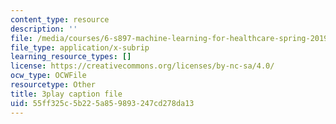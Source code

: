 ```yaml
---
content_type: resource
description: ''
file: /media/courses/6-s897-machine-learning-for-healthcare-spring-2019/55ff325c5b225a859893247cd278da13_2ZXYM1h9pgY.vtt
file_type: application/x-subrip
learning_resource_types: []
license: https://creativecommons.org/licenses/by-nc-sa/4.0/
ocw_type: OCWFile
resourcetype: Other
title: 3play caption file
uid: 55ff325c-5b22-5a85-9893-247cd278da13
---
```

